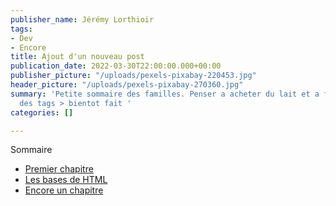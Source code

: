 ```yaml
---
publisher_name: Jérémy Lorthioir
tags:
- Dev
- Encore
title: Ajout d'un nouveau post
publication_date: 2022-03-30T22:00:00.000+00:00
publisher_picture: "/uploads/pexels-pixabay-220453.jpg"
header_picture: "/uploads/pexels-pixabay-270360.jpg"
summary: 'Petite sommaire des familles. Penser a acheter du lait et a faire le style
  des tags > bientot fait '
categories: []

---
```

<div class="blog-post-summary">
<p class="summary-title">Sommaire</p>
<ul class="summary-container">
<li>
<a href="#link1">Premier chapitre</a>
</li>
<li>
<a href="#">Les bases de HTML</a>
</li>
<li>
<a href="#">Encore un chapitre</a>
</li>
</ul>
</div>